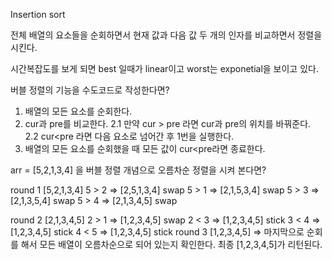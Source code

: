 Insertion sort

전체 배열의 요소들을 순회하면서 현재 값과 다음 값 두 개의
인자를 비교하면서 정렬을 시킨다.

시간복잡도를 보게 되면 best 일때가 linear이고 worst는 exponetial을 보이고 있다.

버블 정렬의 기능을 수도코드로 작성한다면?

1. 배열의 모든 요소를 순회한다.
2. cur과 pre를 비교한다.
   2.1 만약 cur > pre 라면 cur과 pre의 위치를 바꿔준다.
   2.2 cur<pre 라면 다음 요소로 넘어간 후 1번을 실행한다.
3. 배열의 모든 요소를 순회했을 때 모든 값이 cur<pre라면 종료한다.

arr = [5,2,1,3,4] 을 버블 정렬 개념으로 오름차순 정렬을 시켜 본다면?

round 1 [5,2,1,3,4]
5 > 2 => [2,5,1,3,4] swap
5 > 1 => [2,1,5,3,4] swap
5 > 3 => [2,1,3,5,4] swap
5 > 4 => [2,1,3,4,5] swap

round 2 [2,1,3,4,5]
2 > 1 => [1,2,3,4,5] swap
2 < 3 => [1,2,3,4,5] stick
3 < 4 => [1,2,3,4,5] stick
4 < 5 => [1,2,3,4,5] stick
round 3 [1,2,3,4,5] =>
마지막으로 순회를 해서 모든 배열이 오름차순으로 되어 있는지 확인한다.
최종 [1,2,3,4,5]가 리턴된다.
